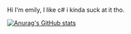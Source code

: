 Hi I'm emily, I like c# i kinda suck at it tho.

[![Anurag's GitHub stats](https://github-readme-stats.vercel.app/api?username=emillly-b&?theme=dracula)](https://github.com/anuraghazra/github-readme-stats)


